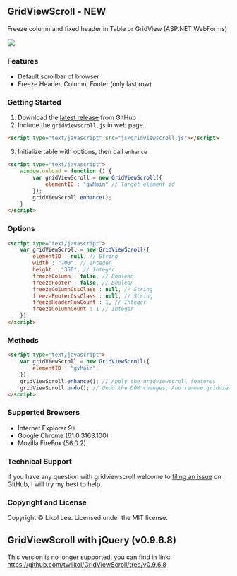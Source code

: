 ﻿## GridViewScroll - NEW
Freeze column and fixed header in Table or GridView (ASP.NET WebForms)

<img border="0" border="0" style="border:1px solid #EFEFEF;" src="http://gridviewscroll.aspcity.idv.tw/images/gridviewscrollv2_git.gif?2017110802">

### Features
* Default scrollbar of browser
* Freeze Header, Column, Footer (only last row)

### Getting Started
1. Download the [latest release](https://github.com/twlikol/GridViewScroll/archive/master.zip) from GitHub
2. Include the `gridviewscroll.js` in web page
```html
<script type="text/javascript" src="js/gridviewscroll.js"></script>
  ``` 
3. Initialize table with options, then call `enhance`
```html
<script type="text/javascript">
    window.onload = function () {
        var gridViewScroll = new GridViewScroll({
            elementID : "gvMain" // Target element id
        });
        gridViewScroll.enhance();
    }
</script>
```

### Options
```html
<script type="text/javascript">
    var gridViewScroll = new GridViewScroll({
        elementID : null, // String
        width : "700", // Integer
        height : "350", // Integer
        freezeColumn : false, // Boolean
        freezeFooter : false, // Boolean
        freezeColumnCssClass : null, // String
        freezeFooterCssClass : null, // String
        freezeHeaderRowCount : 1, // Integer
        freezeColumnCount : 1 // Integer
    });
</script>
```

### Methods
```html
<script type="text/javascript">
    var gridViewScroll = new GridViewScroll({
        elementID : "gvMain",
    });
    gridViewScroll.enhance(); // Apply the gridviewscroll features
    gridViewScroll.undo(); // Undo the DOM changes, And remove gridviewscroll features
</script>
```

### Supported Browsers
* Internet Explorer 9+
* Google Chrome (61.0.3163.100)
* Mozilla FireFox (56.0.2)

### Technical Support
If you have any question with gridviewscroll welcome to [filing an issue](https://github.com/twlikol/GridViewScroll/issues/new) on GitHub, I will try my best to help.

### Copyright and License
Copyright © Likol Lee. Licensed under the MIT license.

## GridViewScroll with jQuery (v0.9.6.8)
This version is no longer supported, you can find in link:
https://github.com/twlikol/GridViewScroll/tree/v0.9.6.8
